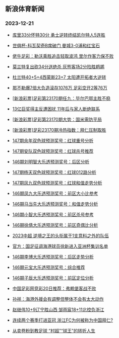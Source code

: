 ## 新浪体育新闻 
### 2023-12-21

+ [库里33分怀特30分 勇士逆转终结凯尔特人5连胜](https://sports.sina.com.cn/basketball/nba/2023-12-20/doc-imzyrtsc6309876.shtml)

+ [世俱杯-科瓦契奇B席破门 曼城3-0浦和红宝石](https://sports.sina.com.cn/g/pl/2023-12-20/doc-imzyriaa2072728.shtml)

+ [佬牛足彩：勒沃乘胜追击轻取波鸿 里尔作客力保不败](https://sports.sina.com.cn/l/2023-12-20/doc-imzyrpiz8741476.shtml)

+ [莫兰特复出砍34分送绝杀 灰熊客场2分险胜鹈鹕](https://sports.sina.com.cn/basketball/nba/2023-12-20/doc-imzyrpkc1852080.shtml)

+ [杜兰特40+5+4西蒙斯23+7 太阳遭开拓者大逆转](https://sports.sina.com.cn/basketball/nba/2023-12-20/doc-imzyrtsc6311763.shtml)

+ [那不勒爆7倍大负造滚存1076万 足彩空开2等76万](https://sports.sina.com.cn/l/2023-12-20/doc-imzyriaa2059092.shtml)

+ [[新浪彩票]足彩第23170期任九：毕尔巴鄂主胜不稳](https://sports.sina.com.cn/l/2023-12-20/doc-imzyriaa2060922.shtml)

+ [13亿巨奖得主反遭困扰 11年后与家人断绝联系](https://sports.sina.com.cn/l/2023-12-20/doc-imzypzhr0032156.shtml)

+ [[新浪彩票]足彩第23170期大势：国米需防平局](https://sports.sina.com.cn/l/2023-12-20/doc-imzyriaa2060520.shtml)

+ [[新浪彩票]足彩23170期冷热指数：拜仁压制取胜](https://sports.sina.com.cn/l/2023-12-20/doc-imzyriai6473263.shtml)

+ [147期余年双色球预测奖号：红球重号分析](https://sports.sina.com.cn/l/2023-12-20/doc-imzyrxxx1646328.shtml)

+ [147期安队双色球预测奖号：红球杀号推荐](https://sports.sina.com.cn/l/2023-12-20/doc-imzyrxxv8577747.shtml)

+ [146期刘明智大乐透预测奖号：后区分析](https://sports.sina.com.cn/l/2023-12-20/doc-imzyrxxu1783868.shtml)

+ [147期杨天双色球预测奖号：红球012路分析](https://sports.sina.com.cn/l/2023-12-20/doc-imzyrxxz6203936.shtml)

+ [147期凤九双色球预测奖号：红球和值走势分析](https://sports.sina.com.cn/l/2023-12-20/doc-imzyrxxx1646690.shtml)

+ [146期凤九大乐透预测奖号：前区大小比参考](https://sports.sina.com.cn/l/2023-12-20/doc-imzyrtrw1884213.shtml)

+ [146期马当先大乐透预测奖号：和值走势分析](https://sports.sina.com.cn/l/2023-12-20/doc-imzyrxxv8559945.shtml)

+ [146期小智大乐透预测奖号：前区杀号参考](https://sports.sina.com.cn/l/2023-12-20/doc-imzyrxxz6185527.shtml)

+ [146期徐倩大乐透预测奖号：前区奇偶比分析](https://sports.sina.com.cn/l/2023-12-20/doc-imzyrxxu1783348.shtml)

+ [2023中超 逆境之王的头衔属于1支意料之外的队伍](https://sports.sina.com.cn/china/2023-12-20/doc-imzyrpiz8762019.shtml)

+ [官方：国足征调海港球员徐新进入亚洲杯集训名单](https://sports.sina.com.cn/china/national/2023-12-20/doc-imzyskpt1452811.shtml)

+ [146期李博大乐透预测奖号：后区走势分析](https://sports.sina.com.cn/l/2023-12-20/doc-imzyrtrz1731118.shtml)

+ [146期元宝大乐透预测奖号：综合推荐](https://sports.sina.com.cn/l/2023-12-20/doc-imzyrtsc6287468.shtml)

+ [146期子辰大乐透预测奖号：前区定位分析](https://sports.sina.com.cn/l/2023-12-20/doc-imzyrxxx1629292.shtml)

+ [中国足彩网竞彩20日推荐：弗赖堡客战不败](https://sports.sina.com.cn/l/2023-12-20/doc-imzyrxxv8561851.shtml)

+ [孙祥：海港外援会有调整但整体不会有太大动作](https://sports.sina.com.cn/china/j/2023-12-20/doc-imzyskpy5496512.shtml)

+ [赵继伟10+9辽宁胜山西 邹雨宸18+11北控负浙江](https://sports.sina.com.cn/basketball/cba/2023-12-20/doc-imzysqvt5911337.shtml)

+ [连续两个赛季打进亚冠 浙江FC为何被称为中国拜仁?](https://sports.sina.com.cn/china/2023-12-20/doc-imzyrpiy1980016.shtml)

+ [从卖卷粉到教足球 “村超”“球王”的转折人生](https://sports.sina.com.cn/china/2023-12-20/doc-imzyrpiy2001810.shtml)

